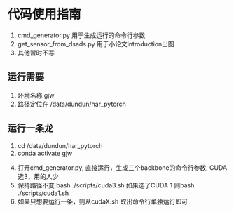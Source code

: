 # 代码使用指南
1. cmd_generator.py 用于生成运行的命令行参数
2. get_sensor_from_dsads.py 用于小论文introduction出图
3. 其他暂时不写

## 运行需要
1. 环境名称 gjw 
2. 路径定位在 /data/dundun/har_pytorch


## 运行一条龙
1. cd /data/dundun/har_pytorch
2. conda activate gjw
<!-- 3. bash ./scripts/preprocess.sh  已经运行过数据预处理则无需再次运行-->
4. 打开cmd_generator.py, 直接运行，生成三个backbone的命令行参数, CUDA选3，用的人少
5. 保持路径不变 bash ./scripts/cuda3.sh 如果选了CUDA 1 则bash ./scripts/cuda1.sh
6. 如果只想要运行一条，则从cudaX.sh 取出命令行单独运行即可